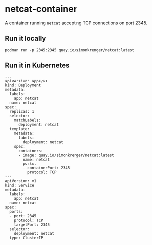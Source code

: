 # netcat-container

A container running `netcat` accepting TCP connections on port 2345.

## Run it locally

~~~
podman run -p 2345:2345 quay.io/simonkrenger/netcat:latest
~~~

## Run it in Kubernetes

~~~
---
apiVersion: apps/v1
kind: Deployment
metadata:
  labels:
    app: netcat
  name: netcat
spec:
  replicas: 1
  selector:
    matchLabels:
      deployment: netcat
  template:
    metadata:
      labels:
        deployment: netcat
    spec:
      containers:
      - image: quay.io/simonkrenger/netcat:latest
        name: netcat
        ports:
        - containerPort: 2345
          protocol: TCP
---
apiVersion: v1
kind: Service
metadata:
  labels:
    app: netcat
  name: netcat
spec:
  ports:
  - port: 2345
    protocol: TCP
    targetPort: 2345
  selector:
    deployment: netcat
  type: ClusterIP
~~~
